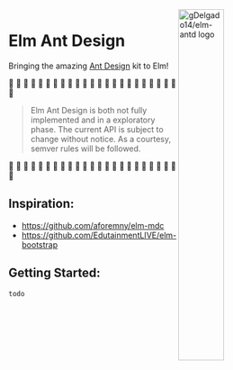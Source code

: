 <img src="https://raw.githubusercontent.com/gDelgado14/elm-antd/master/logo.svg" alt="gDelgado14/elm-antd logo" width="40%" align="right">

# Elm Ant Design

Bringing the amazing [Ant Design](https://ant.design) kit to Elm!

🚨 🚨 🚨 🚨 🚨 🚨 🚨 🚨 🚨 🚨 🚨 🚨 🚨 🚨 🚨 🚨 🚨 🚨 🚨 🚨 🚨 🚨 🚨 🚨 

> Elm Ant Design is both not fully implemented and in a exploratory phase. The current API is subject to change without notice. As a courtesy, semver rules will be followed.

🚨 🚨 🚨 🚨 🚨 🚨 🚨 🚨 🚨 🚨 🚨 🚨 🚨 🚨 🚨 🚨 🚨 🚨 🚨 🚨 🚨 🚨 🚨 🚨 

## Inspiration:
- https://github.com/aforemny/elm-mdc
- https://github.com/EdutainmentLIVE/elm-bootstrap


## Getting Started:

`todo`

